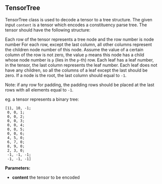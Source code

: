 ## TensorTree

TensorTree class is used to decode a tensor to a tree structure.
The given input `content` is a tensor which encodes a constituency parse tree.
The tensor should have the following structure:

Each row of the tensor represents a tree node and the row number is node number
For each row, except the last column, all other columns represent the children
node number of this node. Assume the value of a certain column of the row is not zero,
the value `p` means this node has a child whose node number is `p` (lies in the `p`-th)
row. Each leaf has a leaf number, in the tensor, the last column represents the leaf number.
Each leaf does not have any children, so all the columns of a leaf except the last should
be zero. If a node is the root, the last column should equal to `-1`.

Note: if any row for padding, the padding rows should be placed at the last rows with all
elements equal to `-1`.

eg. a tensor represents a binary tree:

```
[11, 10, -1;
 0, 0, 1;
 0, 0, 2;
 0, 0, 3;
 0, 0, 4;
 0, 0, 5;
 0, 0, 6;
 4, 5, 0;
 6, 7, 0;
 8, 9, 0;
 2, 3, 0;
 -1, -1, -1;
 -1, -1, -1]
```

**Parameters:**
* **content** the tensor to be encoded

